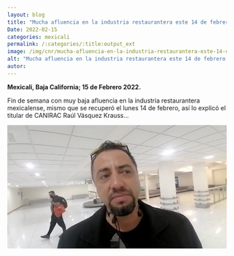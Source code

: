 ```yaml
---
layout: blog
title: "Mucha afluencia en la industria restaurantera este 14 de febrero en la ciudad de mexicali"
Date: 2022-02-15
categories: mexicali
permalink: /:categories/:title:output_ext
image: /img/cnr/mucha-afluencia-en-la-industria-restaurantera-este-14-de-febrero.png
alt: "Mucha afluencia en la industria restaurantera este 14 de febrero en la ciudad de mexicali"
autor:
---
```


**Mexicali, Baja California; 15 de Febrero 2022.** 

Fin de semana con muy baja afluencia en la industria restaurantera mexicalense, mismo que se recuperó el lunes 14 de febrero, así lo explicó el titular de CANIRAC Raúl Vásquez Krauss…


<div id="carouselExampleSlidesOnly" class="carousel slide" data-ride="carousel">
  <div class="carousel-inner">
    <div class="carousel-item active">
       <img class="d-block w-100" src="/img/cnr/mucha-afluencia-en-la-industria-restaurantera-este-14-de-febrero.png" loading="lazy"  alt="Mucha afluencia en la industria restaurantera este 14 de febrero en la ciudad de mexicali">
    </div>
  </div>
</div>